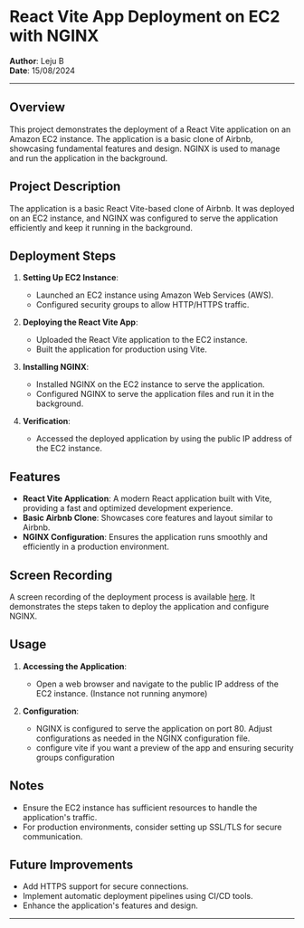 # React Vite App Deployment on EC2 with NGINX

**Author**: Leju B  
**Date**: 15/08/2024

---

## **Overview**

This project demonstrates the deployment of a React Vite application on an Amazon EC2 instance. The application is a basic clone of Airbnb, showcasing fundamental features and design. NGINX is used to manage and run the application in the background.

## **Project Description**

The application is a basic React Vite-based clone of Airbnb. It was deployed on an EC2 instance, and NGINX was configured to serve the application efficiently and keep it running in the background.

## **Deployment Steps**

1. **Setting Up EC2 Instance**:
   - Launched an EC2 instance using Amazon Web Services (AWS).
   - Configured security groups to allow HTTP/HTTPS traffic.

2. **Deploying the React Vite App**:
   - Uploaded the React Vite application to the EC2 instance.
   - Built the application for production using Vite.

3. **Installing NGINX**:
   - Installed NGINX on the EC2 instance to serve the application.
   - Configured NGINX to serve the application files and run it in the background.

4. **Verification**:
   - Accessed the deployed application by using the public IP address of the EC2 instance.

## **Features**

- **React Vite Application**: A modern React application built with Vite, providing a fast and optimized development experience.
- **Basic Airbnb Clone**: Showcases core features and layout similar to Airbnb.
- **NGINX Configuration**: Ensures the application runs smoothly and efficiently in a production environment.

## **Screen Recording**

A screen recording of the deployment process is available [here](#). It demonstrates the steps taken to deploy the application and configure NGINX.

## **Usage**

1. **Accessing the Application**:
   - Open a web browser and navigate to the public IP address of the EC2 instance. (Instance not running anymore)

2. **Configuration**:
   - NGINX is configured to serve the application on port 80. Adjust configurations as needed in the NGINX configuration file.
   - configure vite if you want a preview of the app and ensuring security groups configuration

## **Notes**

- Ensure the EC2 instance has sufficient resources to handle the application's traffic.
- For production environments, consider setting up SSL/TLS for secure communication.

## **Future Improvements**

- Add HTTPS support for secure connections.
- Implement automatic deployment pipelines using CI/CD tools.
- Enhance the application's features and design.

---
